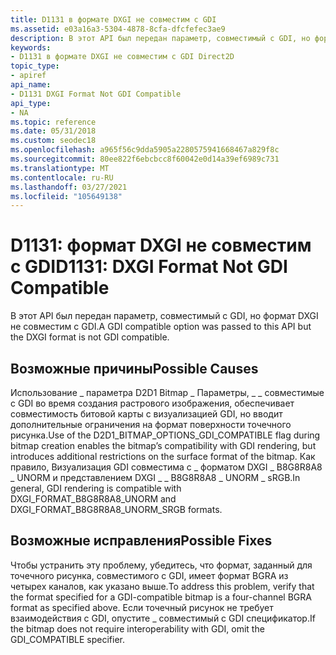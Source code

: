```yaml
---
title: D1131 в формате DXGI не совместим с GDI
ms.assetid: e03a16a3-5304-4878-8cfa-dfcfefec3ae9
description: В этот API был передан параметр, совместимый с GDI, но формат DXGI не совместим с GDI.
keywords:
- D1131 в формате DXGI не совместим с GDI Direct2D
topic_type:
- apiref
api_name:
- D1131 DXGI Format Not GDI Compatible
api_type:
- NA
ms.topic: reference
ms.date: 05/31/2018
ms.custom: seodec18
ms.openlocfilehash: a965f56c9dda5905a2280575941668467a829f8c
ms.sourcegitcommit: 80ee822f6ebcbcc8f60042e0d14a39ef6989c731
ms.translationtype: MT
ms.contentlocale: ru-RU
ms.lasthandoff: 03/27/2021
ms.locfileid: "105649138"
---
```

# <a name="d1131-dxgi-format-not-gdi-compatible"></a><span data-ttu-id="4529d-104">D1131: формат DXGI не совместим с GDI</span><span class="sxs-lookup"><span data-stu-id="4529d-104">D1131: DXGI Format Not GDI Compatible</span></span>

<span data-ttu-id="4529d-105">В этот API был передан параметр, совместимый с GDI, но формат DXGI не совместим с GDI.</span><span class="sxs-lookup"><span data-stu-id="4529d-105">A GDI compatible option was passed to this API but the DXGI format is not GDI compatible.</span></span>






 

## <a name="possible-causes"></a><span data-ttu-id="4529d-106">Возможные причины</span><span class="sxs-lookup"><span data-stu-id="4529d-106">Possible Causes</span></span>

<span data-ttu-id="4529d-107">Использование \_ параметра D2D1 Bitmap \_ Параметры, \_ \_ совместимые с GDI во время создания растрового изображения, обеспечивает совместимость битовой карты с визуализацией GDI, но вводит дополнительные ограничения на формат поверхности точечного рисунка.</span><span class="sxs-lookup"><span data-stu-id="4529d-107">Use of the D2D1\_BITMAP\_OPTIONS\_GDI\_COMPATIBLE flag during bitmap creation enables the bitmap’s compatibility with GDI rendering, but introduces additional restrictions on the surface format of the bitmap.</span></span> <span data-ttu-id="4529d-108">Как правило, Визуализация GDI совместима с \_ форматом DXGI \_ B8G8R8A8 \_ UNORM и представлением DXGI \_ \_ B8G8R8A8 \_ UNORM \_ sRGB.</span><span class="sxs-lookup"><span data-stu-id="4529d-108">In general, GDI rendering is compatible with DXGI\_FORMAT\_B8G8R8A8\_UNORM and DXGI\_FORMAT\_B8G8R8A8\_UNORM\_SRGB formats.</span></span>

## <a name="possible-fixes"></a><span data-ttu-id="4529d-109">Возможные исправления</span><span class="sxs-lookup"><span data-stu-id="4529d-109">Possible Fixes</span></span>

<span data-ttu-id="4529d-110">Чтобы устранить эту проблему, убедитесь, что формат, заданный для точечного рисунка, совместимого с GDI, имеет формат BGRA из четырех каналов, как указано выше.</span><span class="sxs-lookup"><span data-stu-id="4529d-110">To address this problem, verify that the format specified for a GDI-compatible bitmap is a four-channel BGRA format as specified above.</span></span> <span data-ttu-id="4529d-111">Если точечный рисунок не требует взаимодействия с GDI, опустите \_ совместимый с GDI спецификатор.</span><span class="sxs-lookup"><span data-stu-id="4529d-111">If the bitmap does not require interoperability with GDI, omit the GDI\_COMPATIBLE specifier.</span></span>

 

 




